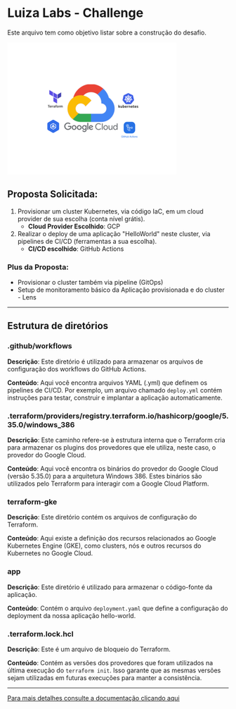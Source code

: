 # Luiza Labs - Challenge

Este arquivo tem como objetivo listar sobre a construção do desafio.

![Logo](assets/Design.png)

## Proposta Solicitada:

1. Provisionar um cluster Kubernetes, via código IaC, em um cloud provider de sua escolha (conta nível grátis).
    - **Cloud Provider Escolhido**: GCP
2. Realizar o deploy de uma aplicação "HelloWorld" neste cluster, via pipelines de CI/CD (ferramentas a sua escolha).
    - **CI/CD escolhido**: GitHub Actions

### Plus da Proposta:

- Provisionar o cluster também via pipeline (GitOps)
- Setup de monitoramento básico da Aplicação provisionada e do cluster - Lens

---

## Estrutura de diretórios

### .github/workflows

**Descrição**: Este diretório é utilizado para armazenar os arquivos de configuração dos workflows do GitHub Actions.

**Conteúdo**: Aqui você encontra arquivos YAML (.yml) que definem os pipelines de CI/CD. Por exemplo, um arquivo chamado `deploy.yml` contém instruções para testar, construir e implantar a aplicação automaticamente.

### .terraform/providers/registry.terraform.io/hashicorp/google/5.35.0/windows_386

**Descrição**: Este caminho refere-se à estrutura interna que o Terraform cria para armazenar os plugins dos provedores que ele utiliza, neste caso, o provedor do Google Cloud.

**Conteúdo**: Aqui você encontra os binários do provedor do Google Cloud (versão 5.35.0) para a arquitetura Windows 386. Estes binários são utilizados pelo Terraform para interagir com a Google Cloud Platform.

### terraform-gke

**Descrição**: Este diretório contém os arquivos de configuração do Terraform.

**Conteúdo**: Aqui existe a definição dos recursos relacionados ao Google Kubernetes Engine (GKE), como clusters, nós e outros recursos do Kubernetes no Google Cloud.

### app

**Descrição**: Este diretório é utilizado para armazenar o código-fonte da aplicação.

**Conteúdo**: Contém o arquivo `deployment.yaml` que define a configuração do deployment da nossa aplicação hello-world.

### .terraform.lock.hcl

**Descrição**: Este é um arquivo de bloqueio do Terraform.

**Conteúdo**: Contém as versões dos provedores que foram utilizados na última execução do `terraform init`. Isso garante que as mesmas versões sejam utilizadas em futuras execuções para manter a consistência.

---

[Para mais detalhes consulte a documentação clicando aqui](docs/README.md)
